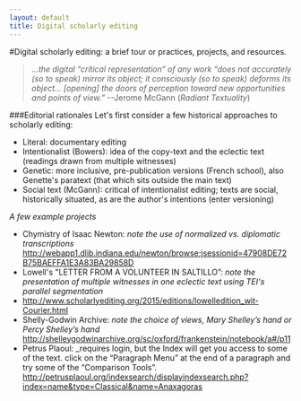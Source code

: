 ```yaml
---
layout: default
title: Digital scholarly editing
---
```

#Digital scholarly editing: a brief tour or practices, projects, and resources.


> _…the digital “critical representation” of any work “does not accurately (so to speak) mirror its object; it consciously (so to speak) deforms its object… [opening] the doors of perception toward new opportunities and points of view.”_ --Jerome McGann (_Radiant Textuality_)

###Editorial rationales
Let's first consider a few historical approaches to scholarly editing:

  * Literal: documentary editing
  * Intentionalist (Bowers): idea of the copy-text and the eclectic text (readings drawn from multiple witnesses)
  * Genetic: more inclusive, pre-publication versions (French school), also Genette's paratext (that which sits outside the main text)
  * Social text (McGann): critical of intentionalist editing; texts are social, historically situated, as are the author's intentions (enter versioning)

_A few example projects_
* Chymistry of Isaac Newton:  _note the use of normalized vs. diplomatic transcriptions_
http://webapp1.dlib.indiana.edu/newton/browse;jsessionid=47908DE72B75BAEFFA1E3A83BA29858D
* Lowell's "LETTER FROM A VOLUNTEER IN SALTILLO”:  _note the presentation of multiple witnesses in one eclectic text using TEI's parallel segmentation_
* http://www.scholarlyediting.org/2015/editions/lowelledition_wit-Courier.html
* Shelly-Godwin Archive:  _note the choice of views, Mary Shelley’s hand or Percy Shelley’s hand_
http://shelleygodwinarchive.org/sc/oxford/frankenstein/notebook/a#/p11
* Petrus Plaoul: _requires login, but the Index will get you access to some of the text. click on the “Paragraph Menu” at the end of a paragraph and try some of the “Comparison Tools”.
http://petrusplaoul.org/indexsearch/displayindexsearch.php?index=name&type=Classical&name=Anaxagoras
